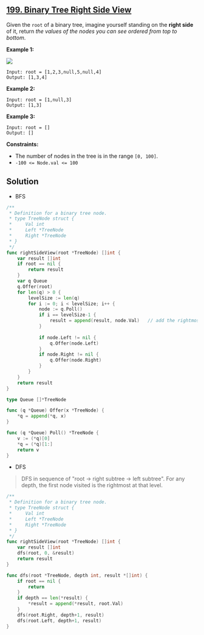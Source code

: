 ## [199. Binary Tree Right Side View](https://leetcode.com/problems/binary-tree-right-side-view/)


Given the `root` of a binary tree, imagine yourself standing on the **right side** of it, return _the values of the nodes you can see ordered from top to bottom_.

**Example 1:**

![](https://assets.leetcode.com/uploads/2021/02/14/tree.jpg)

```
Input: root = [1,2,3,null,5,null,4]
Output: [1,3,4]
```

**Example 2:**

```
Input: root = [1,null,3]
Output: [1,3]
```

**Example 3:**

```
Input: root = []
Output: []
```

**Constraints:**

*   The number of nodes in the tree is in the range `[0, 100]`.
*   `-100 <= Node.val <= 100`



## Solution

- BFS

```go
/**
 * Definition for a binary tree node.
 * type TreeNode struct {
 *     Val int
 *     Left *TreeNode
 *     Right *TreeNode
 * }
 */
func rightSideView(root *TreeNode) []int {
    var result []int
    if root == nil {
        return result
    }
    var q Queue
    q.Offer(root)
    for len(q) > 0 {
        levelSize := len(q)
        for i := 0; i < levelSize; i++ {
            node := q.Poll()
            if i == levelSize-1 {
                result = append(result, node.Val)   // add the rightmost to result
            }
            
            if node.Left != nil {
                q.Offer(node.Left)
            }
            if node.Right != nil {
                q.Offer(node.Right)
            }
        }
    }
    return result
}

type Queue []*TreeNode

func (q *Queue) Offer(x *TreeNode) {
    *q = append(*q, x)
}

func (q *Queue) Poll() *TreeNode {
    v := (*q)[0]
    *q = (*q)[1:]
    return v
}
```



- DFS

> DFS in sequence of "root -> right subtree -> left subtree". For any depth, the first node visited is the rightmost at that level.

```go
/**
 * Definition for a binary tree node.
 * type TreeNode struct {
 *     Val int
 *     Left *TreeNode
 *     Right *TreeNode
 * }
 */
func rightSideView(root *TreeNode) []int {
    var result []int
    dfs(root, 0, &result)
    return result
}

func dfs(root *TreeNode, depth int, result *[]int) {
    if root == nil {
        return
    }
    if depth == len(*result) {
        *result = append(*result, root.Val)
    }
    dfs(root.Right, depth+1, result)
    dfs(root.Left, depth+1, result)
}
```

